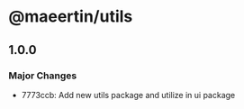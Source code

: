 # @maeertin/utils

## 1.0.0

### Major Changes

- 7773ccb: Add new utils package and utilize in ui package
